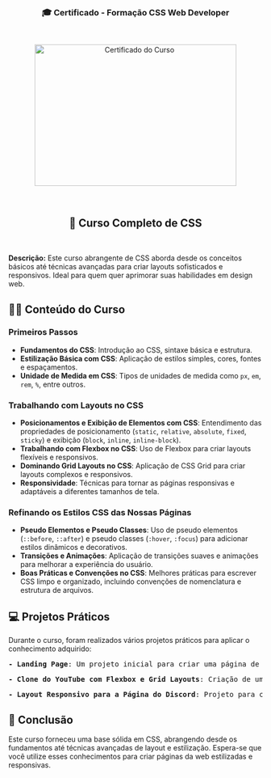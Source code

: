 <h3 align="center"> 🎓 Certificado - Formação CSS Web Developer</h3><br>
<p align="center">
  <img alt="Certificado do Curso" src="https://hermes.dio.me/certificates/cover/WQS3EYZE.jpg" width="400px" height="280px">
</p>
<br>
<h2 align="center"> 🎨 Curso Completo de CSS </h2>
<br>

<p><strong>Descrição:</strong> Este curso abrangente de CSS aborda desde os conceitos básicos até técnicas avançadas para criar layouts sofisticados e responsivos. Ideal para quem quer aprimorar suas habilidades em design web.</p>

## 👨‍💻 Conteúdo do Curso

### Primeiros Passos

- **Fundamentos do CSS**: Introdução ao CSS, sintaxe básica e estrutura.
- **Estilização Básica com CSS**: Aplicação de estilos simples, cores, fontes e espaçamentos.
- **Unidade de Medida em CSS**: Tipos de unidades de medida como `px`, `em`, `rem`, `%`, entre outros.

### Trabalhando com Layouts no CSS

- **Posicionamentos e Exibição de Elementos com CSS**: Entendimento das propriedades de posicionamento (`static`, `relative`, `absolute`, `fixed`, `sticky`) e exibição (`block`, `inline`, `inline-block`).
- **Trabalhando com Flexbox no CSS**: Uso de Flexbox para criar layouts flexíveis e responsivos.
- **Dominando Grid Layouts no CSS**: Aplicação de CSS Grid para criar layouts complexos e responsivos.
- **Responsividade**: Técnicas para tornar as páginas responsivas e adaptáveis a diferentes tamanhos de tela.


### Refinando os Estilos CSS das Nossas Páginas

- **Pseudo Elementos e Pseudo Classes**: Uso de pseudo elementos (`::before`, `::after`) e pseudo classes (`:hover`, `:focus`) para adicionar estilos dinâmicos e decorativos.
- **Transições e Animações**: Aplicação de transições suaves e animações para melhorar a experiência do usuário.
- **Boas Práticas e Convenções no CSS**: Melhores práticas para escrever CSS limpo e organizado, incluindo convenções de nomenclatura e estrutura de arquivos.

## 💻 Projetos Práticos

Durante o curso, foram realizados vários projetos práticos para aplicar o conhecimento adquirido:

<pre><b>- Landing Page</b>: Um projeto inicial para criar uma página de destino simples.</pre>
<pre><b>- Clone do YouTube com Flexbox e Grid Layouts</b>: Criação de um layout inspirado na página inicial do YouTube usando Flexbox e técnicas de Grid Layouts.</pre>
<pre><b>- Layout Responsivo para a Página do Discord</b>: Projeto para criar um layout responsivo inspirado no Discord.</pre>

## 🚀 Conclusão

Este curso forneceu uma base sólida em CSS, abrangendo desde os fundamentos até técnicas avançadas de layout e estilização. Espera-se que você utilize esses conhecimentos para criar páginas da web estilizadas e responsivas.
